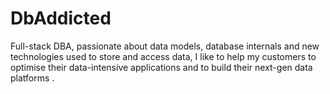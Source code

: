 # DbAddicted


Full-stack DBA, passionate about data models, database internals and new technologies used to store and access data, I like to help my customers to optimise their data-intensive applications and to build their next-gen data platforms .
